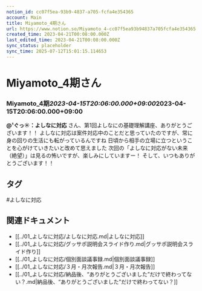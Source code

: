```yaml
---
notion_id: cc07f5ea-93b9-4837-a705-fcfa4e354365
account: Main
title: Miyamoto_4期さん
url: https://www.notion.so/Miyamoto_4-cc07f5ea93b94837a705fcfa4e354365
created_time: 2023-04-21T00:08:00.000Z
last_edited_time: 2023-04-21T00:08:00.000Z
sync_status: placeholder
sync_time: 2025-07-12T15:01:15.114653
---
```

# Miyamoto_4期さん

### **Miyamoto_4期*****2023-04-15T20:06:00.000+09:00*****2023-04-15T20:06:00.000+09:00**
**@¹ぐっ☀：よしなに対応**
さん、第1回よしなにの基礎理解講座、ありがとうございます！！
よしなに対応は案件対応中のことだと思っていたのですが、常に身の回りの生活にも転がっているんですね
日頃から相手の立場に立つということを心がけていきたいと改めて思えました
次回の「よしなに対応がない未来（絶望）」は見るの怖いですが、楽しみにしていますー！
そして、いつもありがとうございます！！

## タグ

#よしなに対応 

## 関連ドキュメント

- [[../01_よしなに対応/よしなに対応.md|よしなに対応]]
- [[../01_よしなに対応/グッサポ説明会スライド作り.md|グッサポ説明会スライド作り]]
- [[../01_よしなに対応/個別面談議事録.md|個別面談議事録]]
- [[../01_よしなに対応/３月・月次報告.md|３月・月次報告]]
- [[../01_よしなに対応/納品後、“ありがとうございました”だけで終わってない？.md|納品後、“ありがとうございました”だけで終わってない？]]
